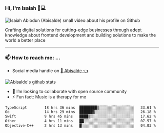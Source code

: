 ### Hi, I'm Isaiah 🌻💻

<img src="https://res.cloudinary.com/abisalde/image/upload/c_scale,h_311,w_816/v1616039512/Abisalde_github.gif" alt="Isaiah Abiodun (Abisalde) small video about his profile on Github">

Crafting digital solutions for cutting-edge businesses through adept knowledge about frontend development and building solutions to make the world a better place
<hr>

### 📫 How to reach me: ...
- Social media handle on <a href="https://twitter.com/abisalde">🔔  Abisalde   👈</a>


[![Abisalde's github stats](https://github-readme-stats.vercel.app/api?username=abisalde)](https://github.com/abisalde/github-readme-stats)

- 👯 I’m looking to collaborate with open source community
- ⚡ Fun fact: Music is a therapy for me


<!--
**abisalde/Abisalde** is a ✨ _special_ ✨ repository because its `README.md` (this file) appears on your GitHub profile.

Here are some ideas to get you started:


- 👯 I’m looking to collaborate with open source community
- 🤔 I’m looking for help with ...
- 💬 Ask me about ...
- 📫 How to reach me: ...
- 😄 Pronouns: ...
- ⚡ Fun fact: ...
-->

<!--START_SECTION:waka-->

```txt
TypeScript        18 hrs 36 mins  ████████▒░░░░░░░░░░░░░░░░   33.61 %
Go                14 hrs 29 mins  ██████▓░░░░░░░░░░░░░░░░░░   26.18 %
Swift             9 hrs 45 mins   ████▒░░░░░░░░░░░░░░░░░░░░   17.62 %
Other             4 hrs 11 mins   ██░░░░░░░░░░░░░░░░░░░░░░░   07.57 %
Objective-C++     2 hrs 13 mins   █░░░░░░░░░░░░░░░░░░░░░░░░   04.03 %
```

<!--END_SECTION:waka-->

